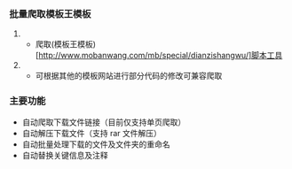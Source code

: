 ### 批量爬取模板王模板

1. - 爬取(模板王模板)[http://www.mobanwang.com/mb/special/dianzishangwu/]脚本工具
2. - 可根据其他的模板网站进行部分代码的修改可兼容爬取

### 主要功能

- 自动爬取下载文件链接（目前仅支持单页爬取）
- 自动解压下载文件（支持 rar 文件解压）
- 自动批量处理下载的文件及文件夹的重命名
- 自动替换关键信息及注释
